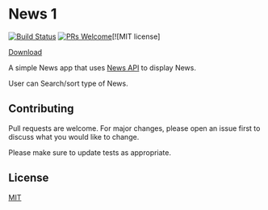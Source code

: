 # News 1

[![Build Status](https://travis-ci.org/colt005/News1.svg?branch=master)](https://travis-ci.org/colt005/News1) [![PRs Welcome](https://img.shields.io/badge/PRs-welcome-brightgreen.svg?style=flat-square)](http://makeapullrequest.com)[![MIT license]

[Download](https://github.com/colt005/News1/releases/download/v0.2-alpha/app-debug.apk)

A simple News app that uses [News API](https://newsapi.org/) to display News.

User can Search/sort type of News.

## Contributing
Pull requests are welcome. For major changes, please open an issue first to discuss what you would like to change.

Please make sure to update tests as appropriate.

## License
[MIT](https://choosealicense.com/licenses/mit/)
